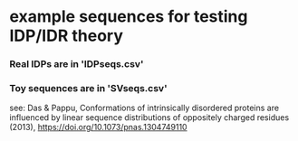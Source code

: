 # example sequences for testing IDP/IDR theory

### Real IDPs are in 'IDPseqs.csv'

### Toy sequences are in 'SVseqs.csv'
see: Das & Pappu, Conformations of intrinsically disordered proteins are influenced by linear sequence distributions of oppositely charged residues (2013), https://doi.org/10.1073/pnas.1304749110
